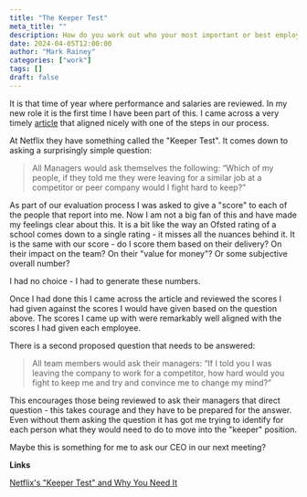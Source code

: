 ```yaml
---
title: "The Keeper Test"
meta_title: ""
description: How do you work out who your most important or best employees are?
date: 2024-04-05T12:00:00
author: "Mark Rainey"
categories: ["work"]
tags: []
draft: false
---
```


It is that time of year where performance and salaries are reviewed. In my new role it is the first time I have been part of this. I came across a very timely [article](https://www.highlights.lornerubis.com/2015/08/the-netflix-keeper-test-and-the-courage-to-take-it/) that aligned nicely with one of the steps in our process. 


At Netflix they have something called the "Keeper Test". It comes down to asking a surprisingly simple question:

> All Managers would ask themselves the following: “Which of my people, if they told me they were leaving for a similar job at a competitor or peer company would I fight hard to keep?”

As part of our evaluation process I was asked to give a "score" to each of the people that report into me. Now I am not a big fan of this and have made my feelings clear about this. It is a bit like the way an Ofsted rating of a school comes down to a single rating - it misses all the nuances behind it. It is the same with our score - do I score them based on their delivery? On their impact on the team? On their "value for money"? Or some subjective overall number?

I had no choice - I had to generate these numbers.

Once I had done this I came across the article and reviewed the scores I had given against the scores I would have given based on the question above. The scores I came up with were remarkably well aligned with the scores I had given each employee. 

There is a second proposed question that needs to be answered:

> All team members would ask their managers: “If I told you I was leaving the company to work for a competitor, how hard would you fight to keep me and try and convince me to change my mind?”

This encourages those being reviewed to ask their managers that direct question - this takes courage and they have to be prepared for the answer. Even without them asking the question it has got me trying to identify for each person what they would need to do to move into the "keeper" position.

Maybe this is something for me to ask our CEO in our next meeting?

__Links__

[Netflix's "Keeper Test" and Why You Need It](https://www.highlights.lornerubis.com/2015/08/the-netflix-keeper-test-and-the-courage-to-take-it)
